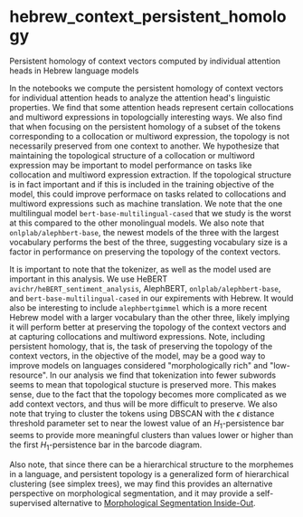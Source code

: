 # hebrew_context_persistent_homology
Persistent homology of context vectors computed by individual attention heads in Hebrew language models

In the notebooks we compute the persistent homology of context vectors for individual attention heads to analyze the attention head's linguistic properties. We find that some attention heads represent certain collocations and multiword expressions in topologcially interesting ways. We also find that when focusing on the persistent homology of a subset of the tokens corresponding to a collocation or multiword expression, the topology is not necessarily preserved from one context to another. We hypothesize that maintaining the topological structure of a collocation or multiword expression may be important to model performance on tasks like collocation and multiword expression extraction. If the topological structure is in fact important and if this is included in the training objective of the model, this could improve performace on tasks related to collocations and multiword expressions such as machine translation. We note that the one multilingual model `bert-base-multilingual-cased` that we study is the worst at this compared to the other monolingual models. We also note that `onlplab/alephbert-base`, the newest models of the three with the largest vocabulary performs the best of the three, suggesting vocabulary size is a factor in performance on preserving the topology of the context vectors. 

It is important to note that the tokenizer, as well as the model used are important in this analysis. We use HeBERT `avichr/heBERT_sentiment_analysis`, AlephBERT, `onlplab/alephbert-base`, and `bert-base-multilingual-cased` in our expirements with Hebrew. It would also be interesting to include `alephbertgimmel` which is a more recent Hebrew model with a larger vocabulary than the other three, likely implying it will perform better at preserving the topology of the context vectors and at capturing collocations and multiword expressions. Note, including persistent homology, that is, the task of preserving the topology of the context vectors, in the objective of the model, may be a good way to improve models on languages considered "morphologically rich" and "low-resource". In our analysis we find that tokenization into fewer subwords seems to mean that topological stucture is preserved more. This makes sense, due to the fact that the topology becomes more complicated as we add context vectors, and thus will be more difficult to preserve. We also note that trying to cluster the tokens using DBSCAN with the $\epsilon$ distance threshold parameter set to near the lowest value of an $H_1$-persistence bar seems to provide more meaningful clusters than values lower or higher than the first $H_1$-persistence bar in the barcode diagram. 

Also note, that since there can be a hierarchical structure to the morphemes in a language, and persistent topology is a generalized form of hierarchical clustering (see simplex trees), we may find this provides an alternative perspective on morphological segmentation, and it may provide a self-supervised alternative to [Morphological Segmentation Inside-Out](https://arxiv.org/pdf/1911.04916v2.pdf). 
